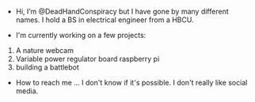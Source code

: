 <!---
DeadHandConspiracy/DeadHandConspiracy is currently under construction
--->

- Hi, I’m @DeadHandConspiracy but I have gone by many different names.  I hold a BS in electrical engineer from a HBCU.

- I'm currently working on a few projects:
1) A nature webcam 
2) Variable power regulator board raspberry pi
3) building a battlebot

- How to reach me ... I don't know if it's possible. I don't really like social media.


